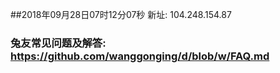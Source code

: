##2018年09月28日07时12分07秒 新址: 104.248.154.87
### 兔友常见问题及解答: https://github.com/wanggonging/d/blob/w/FAQ.md
